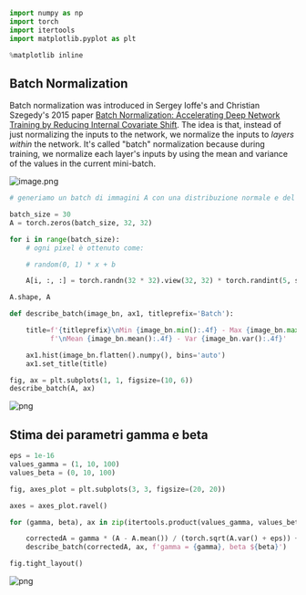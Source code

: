 ```python
import numpy as np
import torch
import itertools
import matplotlib.pyplot as plt

%matplotlib inline
```

## Batch Normalization

Batch normalization was introduced in Sergey Ioffe's and Christian Szegedy's 2015 paper [Batch Normalization: Accelerating Deep Network Training by Reducing Internal Covariate Shift](https://arxiv.org/pdf/1502.03167.pdf). The idea is that, instead of just normalizing the inputs to the network, we normalize the inputs to *layers within* the network. It's called "batch" normalization because during training, we normalize each layer's inputs by using the mean and variance of the values in the current mini-batch.

![image.png](47ca0f0c-ffc0-468c-b01f-5a1f43fa2ab8.png)

```python
# generiamo un batch di immagini A con una distribuzione normale e del rumore casuale

batch_size = 30
A = torch.zeros(batch_size, 32, 32)

for i in range(batch_size):
    # ogni pixel è ottenuto come: 

    # random(0, 1) * x + b

    A[i, :, :] = torch.randn(32 * 32).view(32, 32) * torch.randint(5, size=(1,)) + torch.randint(50, size=(1,))

A.shape, A
```

```python
def describe_batch(image_bn, ax1, titleprefix='Batch'):

    title=f'{titleprefix}\nMin {image_bn.min():.4f} - Max {image_bn.max():.4f}' \
          f'\nMean {image_bn.mean():.4f} - Var {image_bn.var():.4f}'

    ax1.hist(image_bn.flatten().numpy(), bins='auto')
    ax1.set_title(title)

fig, ax = plt.subplots(1, 1, figsize=(10, 6))
describe_batch(A, ax)
```

![png](Esempio_di_Batch_Normalization_4_0.png)

## Stima dei parametri gamma e beta

```python
eps = 1e-16
values_gamma = (1, 10, 100)
values_beta = (0, 10, 100)

fig, axes_plot = plt.subplots(3, 3, figsize=(20, 20))

axes = axes_plot.ravel()

for (gamma, beta), ax in zip(itertools.product(values_gamma, values_beta), axes):

    correctedA = gamma * (A - A.mean()) / (torch.sqrt(A.var() + eps)) + beta
    describe_batch(correctedA, ax, f'gamma = {gamma}, beta ${beta}')

fig.tight_layout()    
```

![png](Esempio_di_Batch_Normalization_6_0.png)

